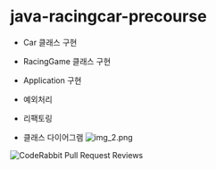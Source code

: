 # java-racingcar-precourse

- Car 클래스 구현
- RacingGame 클래스 구현
- Application 구현
- 예외처리
- 리팩토링



- 클래스 다이어그램
![img_2.png](img_2.png)


![CodeRabbit Pull Request Reviews](https://img.shields.io/coderabbit/prs/github/jhj1819/java-racingcar-7?labelColor=171717&color=FF570A&link=https%3A%2F%2Fcoderabbit.ai&label=CodeRabbit%20Reviews)
